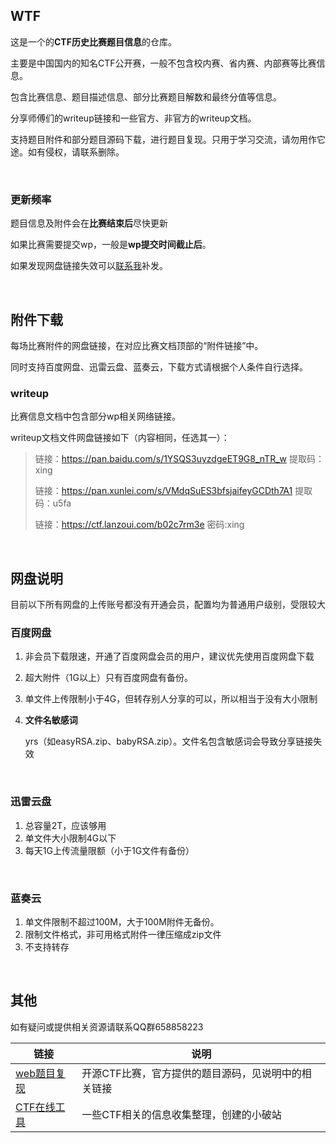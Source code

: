 ## WTF

这是一个的**CTF历史比赛题目信息**的仓库。

主要是中国国内的知名CTF公开赛，一般不包含校内赛、省内赛、内部赛等比赛信息。

包含比赛信息、题目描述信息、部分比赛题目解数和最终分值等信息。

分享师傅们的writeup链接和一些官方、非官方的writeup文档。

支持题目附件和部分题目源码下载，进行题目复现。只用于学习交流，请勿用作它途。如有侵权，请联系删除。

<br/>

### 更新频率

题目信息及附件会在**比赛结束后**尽快更新

如果比赛需要提交wp，一般是**wp提交时间截止后**。

如果发现网盘链接失效可以<a href="tencent://message/?uin=2074888398&Site=Senlon.Net&Menu=yes" target="_blank">联系我</a>补发。

<br/>

## 附件下载

每场比赛附件的网盘链接，在对应比赛文档顶部的“附件链接”中。

同时支持百度网盘、迅雷云盘、蓝奏云，下载方式请根据个人条件自行选择。

<!-- 每个比赛单独分享链接而不是所有附件一个链接的原因：-->
<!-- 1. 由于放在单个文件夹，偶尔由于不明原因某个附件被ban导致整个分享链接失效-->
<!-- 2. 蓝奏云分享不能套文件夹，分享的文件夹里的文件夹会不显示-->
<!-- 3. 方便下载，快速定位题目附件-->

### writeup

比赛信息文档中包含部分wp相关网络链接。

writeup文档文件网盘链接如下（内容相同，任选其一）：

> 链接：https://pan.baidu.com/s/1YSQS3uyzdgeET9G8_nTR_w 提取码：xing
>
> 链接：https://pan.xunlei.com/s/VMdqSuES3bfsjaifeyGCDth7A1 提取码：u5fa
>
> 链接：https://ctf.lanzoui.com/b02c7rm3e 密码:xing

<br/>

## 网盘说明

目前以下所有网盘的上传账号都没有开通会员，配置均为普通用户级别，受限较大

### 百度网盘

1. 非会员下载限速，开通了百度网盘会员的用户，建议优先使用百度网盘下载

2. 超大附件（1G以上）只有百度网盘有备份。
3. 单文件上传限制小于4G，但转存别人分享的可以，所以相当于没有大小限制

4. **文件名敏感词**

   yrs（如easyRSA.zip、babyRSA.zip）。文件名包含敏感词会导致分享链接失效

<br/>

<!-- 目前阿里云盘不支持分享功能，分享的文件类型也有限制，描述暂略，暂不使用。 -->

### 迅雷云盘

1. 总容量2T，应该够用
2. 单文件大小限制4G以下
3. 每天1G上传流量限额（小于1G文件有备份）

<br/>

### 蓝奏云

1. 单文件限制不超过100M，大于100M附件无备份。
2. 限制文件格式，非可用格式附件一律压缩成zip文件
3. 不支持转存

<br/>


## 其他

如有疑问或提供相关资源请联系QQ群658858223

| 链接                                                        | 说明                                                |
| ----------------------------------------------------------- | --------------------------------------------------- |
| [web题目复现](https://github.com/docimg/ctf_history_replay) | 开源CTF比赛，官方提供的题目源码，见说明中的相关链接 |
| [CTF在线工具](https://readflag.cn/)                         | 一些CTF相关的信息收集整理，创建的小破站             |

